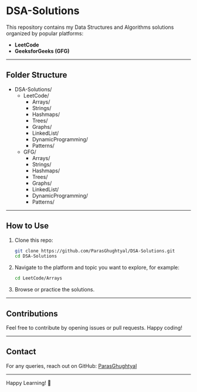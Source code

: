 # DSA-Solutions

This repository contains my Data Structures and Algorithms solutions organized by popular platforms:

- **LeetCode**  
- **GeeksforGeeks (GFG)**

---

## Folder Structure

- DSA-Solutions/
  - LeetCode/
    - Arrays/
    - Strings/
    - Hashmaps/
    - Trees/
    - Graphs/
    - LinkedList/
    - DynamicProgramming/
    - Patterns/
  - GFG/
    - Arrays/
    - Strings/
    - Hashmaps/
    - Trees/
    - Graphs/
    - LinkedList/
    - DynamicProgramming/
    - Patterns/



---

## How to Use

1. Clone this repo:

    ```bash
    git clone https://github.com/ParasGhughtyal/DSA-Solutions.git
    cd DSA-Solutions
    ```

2. Navigate to the platform and topic you want to explore, for example:

    ```bash
    cd LeetCode/Arrays
    ```

3. Browse or practice the solutions.

---

## Contributions

Feel free to contribute by opening issues or pull requests. Happy coding!

---

## Contact

For any queries, reach out on GitHub: [ParasGhughtyal](https://github.com/ParasGhughtyal)

---

Happy Learning! 🚀
